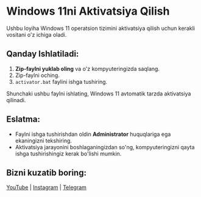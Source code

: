 # Windows 11ni Aktivatsiya Qilish

Ushbu loyiha Windows 11 operatsion tizimini aktivatsiya qilish uchun kerakli vositani o'z ichiga oladi.

## Qanday Ishlatiladi:

1. **Zip-faylni yuklab oling** va o'z kompyuteringizda saqlang.
2. Zip-faylni oching.
3. `activator.bat` faylini ishga tushiring.

Shunchaki ushbu faylni ishlating, Windows 11 avtomatik tarzda aktivatsiya qilinadi.

## Eslatma:

- Faylni ishga tushirishdan oldin **Administrator** huquqlariga ega ekaningizni tekshiring.
- Aktivatsiya jarayonini boshlaganingizdan so'ng, kompyuteringizni qayta ishga tushirishingiz kerak bo'lishi mumkin.

## Bizni kuzatib boring:

[YouTube](https://youtube.com/@muxacode) | [Instagram](https://instagram.com/muxacodee) | [Telegram](https://t.me/Muxacodee)
